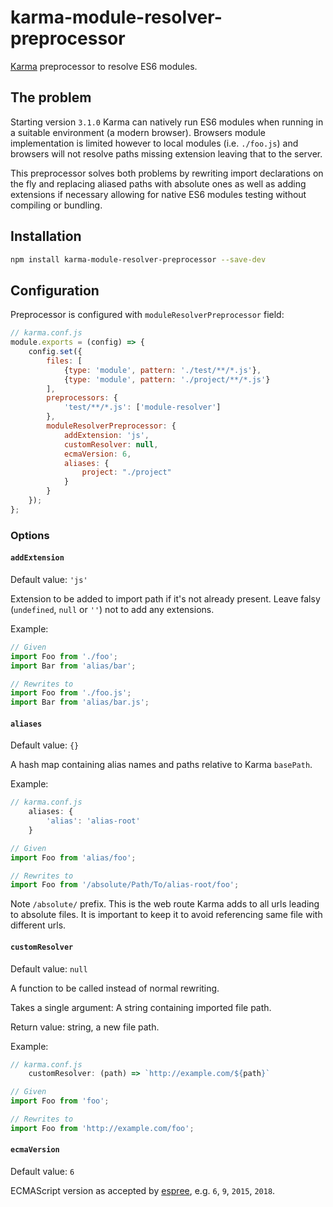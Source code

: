 # karma-module-resolver-preprocessor
[Karma](http://karma-runner.github.io) preprocessor to resolve ES6 modules.

## The problem
Starting version `3.1.0` Karma can natively run ES6 modules when running in a suitable environment (a modern browser). Browsers module implementation is limited however to local modules (i.e. `./foo.js`) and browsers will not resolve paths missing extension leaving that to the server.

This preprocessor solves both problems by rewriting import declarations on the fly and replacing aliased paths with absolute ones as well as adding extensions if necessary allowing for native ES6 modules testing without compiling or bundling.


## Installation
```bash
npm install karma-module-resolver-preprocessor --save-dev
```

## Configuration
Preprocessor is configured with `moduleResolverPreprocessor` field:
```js
// karma.conf.js
module.exports = (config) => {
	config.set({
		files: [
			{type: 'module', pattern: './test/**/*.js'},
			{type: 'module', pattern: './project/**/*.js'}
		],
		preprocessors: {
			'test/**/*.js': ['module-resolver']
		},
		moduleResolverPreprocessor: {
			addExtension: 'js',
			customResolver: null,
			ecmaVersion: 6,
			aliases: {
				project: "./project"
			}
		}
	});
};
```

### Options
#### `addExtension`
Default value: `'js'`

Extension to be added to import path if it's not already present. Leave falsy (`undefined`, `null` or `''`) not to add any extensions.

Example: 
```js
// Given
import Foo from './foo';
import Bar from 'alias/bar';

// Rewrites to
import Foo from './foo.js';
import Bar from 'alias/bar.js';
```

#### `aliases`

Default value: `{}`

A hash map containing alias names and paths relative to Karma `basePath`.

Example: 
```js
// karma.conf.js
	aliases: {
		'alias': 'alias-root'
	}
```
```js
// Given
import Foo from 'alias/foo';

// Rewrites to
import Foo from '/absolute/Path/To/alias-root/foo';
```

Note `/absolute/` prefix. This is the web route Karma adds to all urls leading to absolute files. It is important to keep it to avoid referencing same file with different urls. 

#### `customResolver`
Default value: `null`

A function to be called instead of normal rewriting.

Takes a single argument: A string containing imported file path.

Return value: string, a new file path.

Example: 
```js
// karma.conf.js
	customResolver: (path) => `http://example.com/${path}`
```
```js
// Given
import Foo from 'foo';

// Rewrites to
import Foo from 'http://example.com/foo';
```

#### `ecmaVersion`

Default value: `6`

ECMAScript version as accepted by [espree](https://github.com/eslint/espree), e.g. `6`, `9`, `2015`, `2018`.
